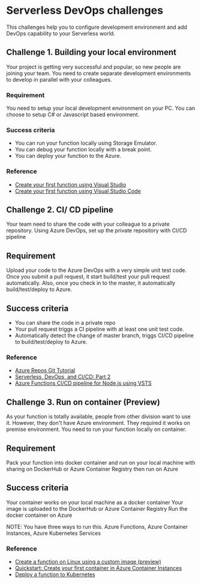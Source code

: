 # Serverless DevOps challenges

This challenges help you to configure development environment and add DevOps capability to your Serverless world. 


## Challenge 1. Building your local environment

Your project is getting very successful and popular, so new people are joining your team.
You need to create separate development environments to develop in parallel with your colleagues. 

### Requirement

 You need to setup your local development environment on your PC. You can choose to setup C# or Javascript based environment.  

### Success criteria

* You can run your function locally using Storage Emulator.
* You can debug your function locally with a break point.
* You can deploy your function to the Azure.

### Reference

* [Create your first function using Visual Studio](https://docs.microsoft.com/en-us/azure/azure-functions/functions-create-your-first-function-visual-studio)
* [Create your first function using Visual Studio Code](https://docs.microsoft.com/en-us/azure/azure-functions/functions-create-first-function-vs-code)



## Challenge 2. CI/ CD pipeline

Your team need to share the code with your colleague to a private repository. Using Azure DevOps, set up the private repository with CI/CD pipeline

## Requirement

Upload your code to the Azure DevOps with a very simple unit test code. Once you submit a pull request, it start build/test your pull request automatically. Also, once you check in to the master, it automatically build/test/deploy to Azure.

## Success criteria
     
* You can share the code in a private repo
* Your pull request triggs a CI pipeline with at least one unit test code.
* Automatically detect the change of master branch, triggs CI/CD pipeline to build/test/deploy to Azure.

### Reference 

* [Azure Repos Git Tutorial](https://docs.microsoft.com/en-us/azure/devops/repos/git/gitworkflow?view=vsts)
* [Serverless, DevOps, and CI/CD: Part 2](https://medium.com/microsoftazure/serverless-devops-and-ci-cd-part-2-b6e0a6d05530)
* [Azure Functions CI/CD pipeline for Node.js using VSTS](https://blogs.technet.microsoft.com/livedevopsinjapan/2017/12/13/azure-functions-cicd-pipeline-for-node-js-using-vsts/)

## Challenge 3. Run on container (Preview)

As your function is totally available, people from other division want to use it. However, they don't have Azure environment. They required it works on premise environment. You need to run your function locally on container. 

## Requirement

Pack your function into docker container and run on your local machine with sharing on DockerHub or Azure Container Registry then run on Azure

## Success criteria

Your container works on your local machine as a docker container
Your image is uploaded to the DockerHub or Azure Container Registry
Run the docker container on Azure 

NOTE: You have three ways to run this. Azure Functions, Azure Container Instances, Azure Kubernetes Services

### Reference 

* [Create a function on Linux using a custom image (preview)](https://docs.microsoft.com/en-au/azure/azure-functions/functions-create-function-linux-custom-image)
* [Quickstart: Create your first container in Azure Container Instances](https://docs.microsoft.com/en-us/azure/container-instances/container-instances-quickstart-portal) 
* [Deploy a function to Kubernetes](https://github.com/Azure/azure-functions-core-tools#deploy-a-function-to-kubernetes)

